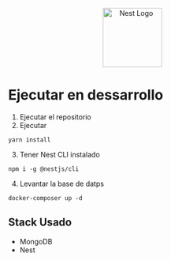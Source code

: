 <p align="center">
  <a href="http://nestjs.com/" target="blank"><img src="https://nestjs.com/img/logo-small.svg" width="120" alt="Nest Logo" /></a>
</p>

# Ejecutar en dessarrollo
1. Ejecutar el repositorio
2. Ejecutar
```
yarn install 
```
3. Tener Nest CLI instalado
```
npm i -g @nestjs/cli
```
4. Levantar la base de datps
```
docker-composer up -d
``` 

## Stack Usado
* MongoDB
* Nest




